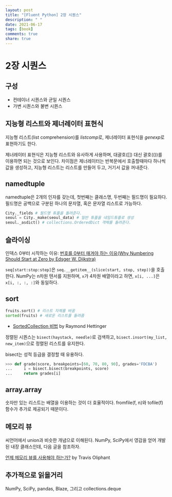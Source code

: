 ```yaml
---
layout: post
title: "[Fluent Python] 2장 시퀀스"
description: " "
date: 2021-06-17
tags: [book]
comments: true
share: true
---
```


# 2장 시퀀스

## 구성

- 컨테이너 시퀀스와 균일 시퀀스
- 가변 시퀀스와 불변 시퀀스

## 지능형 리스트와 제너레이터 표현식

지능형 리스트(list comprehension)를 *listcomp*로, 제너레이터 표현식을 *genexp*로 표현하기도 한다.

제너레이터 표현식은 지능형 리스트와 유사하게 사용하며, 대괄호([]) 대신 괄호(())를 이용하면 되는 것으로 보인다. 차이점은 제너레이터는 반복문에서 호출할때마다 하나씩 값을 생성하고, 지능형 리스트는 리스트를 만들어 두고, 거기서 값을 꺼내준다.

## namedtuple

namedtuple은 2개의 인자를 갖는데, 첫번째는 클래스명, 두번째는 필드명이 필요하다. 필드명은 공백으로 구분된 하나의 문자열, 혹은 문자열 리스트로 가능하다.

```python
City._fields # 필드명 튜플을 돌려준다.
seoul = City._make(seoul_data) # 일반 튜플을 네임드튜플로 생성
seoul._asdict() # collections.OrderedDict 객체를 돌려준다.
```

## 슬라이싱

인덱스 0부터 시작하는 이유: [번호를 0부터 매겨야 하는 이유(Why Numbering Should Start at Zero by Edsger W. Dijkstra)](https://www.cs.utexas.edu/users/EWD/transcriptions/EWD08xx/EWD831.html)

```seq[start:stop:step]```은 ```seq.__getitem__(slice(start, stop, step))```을 호출한다.
NumPy는 n차원 텐서를 지원하며, ```x```가 4차원 배열이라고 하면, ```x[i, ...]```은 ```x[i, :, :, :]```와 동일하다.

## sort

```python
fruits.sort() # 리스트 자체를 바꿈
sorted(fruits) # 새로운 리스트를 돌려줌
```

- [SortedCollection 비법](http://bit.ly/1Vm6WEa) by Raymond Hettinger

정렬된 시퀀스는 ```bisect(haystack, needle)```로 검색하고, ```bisect.insort(my_list, new_item)```으로 정렬된 리스트를 유지한다.

bisect는 성적 등급을 결정할 때 유용하다.

```python
>>> def grade(score, breakpoints=[60, 70, 80, 90], grades='FDCBA')
...     i = bisect.bisect(breakpoints, score)
...     return grades[i]
```

## array.array

숫자만 있는 리스트는 배열을 이용하는 것이 더 효율적이다. fromfile(f, n)와 tofile(f) 함수가 추가로 제공되기 때문이다.

## 메모리 뷰

씨언어에서 union과 비슷한 개념으로 이해된다. NumPy, SciPy에서 영감을 얻어 개발된 내장 클래스인데, 다음 글을 참조하자.

[언제 메모리 뷰를 사용해야 하는가?](http://bit.ly/1Vm6C8B) by Travis Oliphant

## 추가적으로 읽을거리

NumPy, SciPy, pandas, Blaze, 그리고 collections.deque